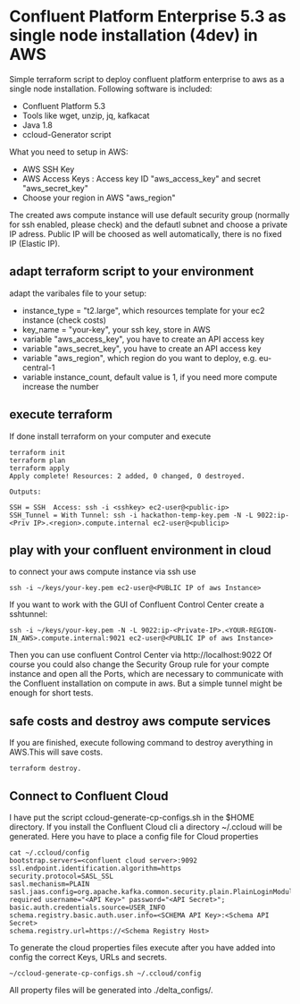# Confluent Platform Enterprise 5.3 as single node installation (4dev) in AWS
Simple terraform script to deploy confluent platform enterprise to aws as a single node installation. Following software is included:
  * Confluent Platform 5.3
  * Tools like wget, unzip, jq, kafkacat
  * Java 1.8
  * ccloud-Generator script

What you need to setup in AWS:
  * AWS SSH Key <your-key>
  * AWS Access Keys : Access key ID "aws_access_key" and secret "aws_secret_key"
  * Choose your region in AWS "aws_region"

The created aws compute instance will use default security group (normally for ssh enabled, please check) and the defautl subnet and choose a private IP adress. Public IP will be choosed as well automatically, there is no fixed IP (Elastic IP).

## adapt terraform script to your environment
adapt the varibales file to your setup:
* instance_type = "t2.large", which resources template for your ec2 instance (check costs)
* key_name      = "your-key", your ssh key, store in AWS
* variable "aws_access_key", you have to create an API access key
* variable "aws_secret_key", you have to create an API access key
* variable "aws_region", which region do you want to deploy, e.g. eu-central-1
* variable instance_count, default value is 1, if you need more compute increase the number

## execute terraform
If done install terraform on your computer and execute
```
terraform init
terraform plan
terraform apply
Apply complete! Resources: 2 added, 0 changed, 0 destroyed.

Outputs:

SSH = SSH  Access: ssh -i <sshkey> ec2-user@<public-ip>
SSH_Tunnel = With Tunnel: ssh -i hackathon-temp-key.pem -N -L 9022:ip-<Priv IP>.<region>.compute.internal ec2-user@<publicip>
```
## play with your confluent environment in cloud
to connect your aws compute instance via ssh use
```
ssh -i ~/keys/your-key.pem ec2-user@<PUBLIC IP of aws Instance>
```

If you want to work with the GUI of Confluent Control Center create a sshtunnel:
```
ssh -i ~/keys/your-key.pem -N -L 9022:ip-<Private-IP>.<YOUR-REGION-IN_AWS>.compute.internal:9021 ec2-user@<PUBLIC IP of aws Instance>
```
  
Then you can use confluent Control Center via http://localhost:9022
Of course you could also change the Security Group rule for your compte instance and open all the Ports, which are necessary to communicate with the Confluent installation on compute in aws. But a simple tunnel might be enough for short tests.

## safe costs and destroy aws compute services
If you are finished, execute following command to destroy averything in AWS.This will save costs.
```
terraform destroy.
```
  
## Connect to Confluent Cloud
I have put the script ccloud-generate-cp-configs.sh in the $HOME directory. If you install the Confluent Cloud cli a directory ~/.ccloud will be generated. Here you have to place a config file for Cloud properties
```
cat ~/.ccloud/config
bootstrap.servers=<confluent cloud server>:9092
ssl.endpoint.identification.algorithm=https
security.protocol=SASL_SSL
sasl.mechanism=PLAIN
sasl.jaas.config=org.apache.kafka.common.security.plain.PlainLoginModule required username="<API Key>" password="<API Secret>";
basic.auth.credentials.source=USER_INFO
schema.registry.basic.auth.user.info=<SCHEMA API Key>:<Schema API Secret>
schema.registry.url=https://<Schema Registry Host>
```
To generate the cloud properties files execute after you have added into config the correct Keys, URLs and secrets.
```
~/ccloud-generate-cp-configs.sh ~/.ccloud/config
```
All property files will be generated into ./delta_configs/.
